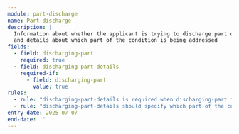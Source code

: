 ```yaml
---
module: part-discharge
name: Part discharge
description: |
  Information about whether the applicant is trying to discharge part of a condition
  and details about which part of the condition is being addressed
fields:
  - field: discharging-part
    required: true
  - field: discharging-part-details
    required-if:
      - field: discharging-part
        value: true
rules:
  - rule: "discharging-part-details is required when discharging-part is true"
  - rule: "discharging-part-details should specify which part of the condition is being addressed"
entry-date: 2025-07-07
end-date: ''
---
```


